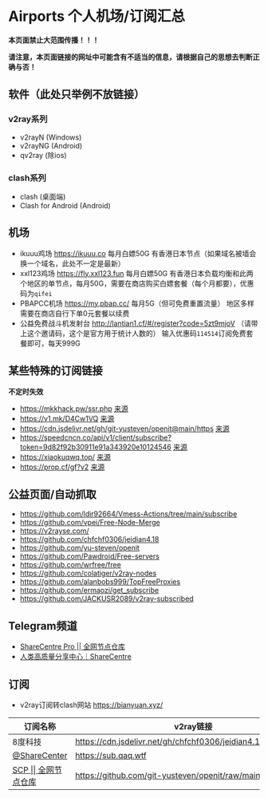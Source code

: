 # Airports 个人机场/订阅汇总

**本页面禁止大范围传播！！！**

**请注意，本页面链接的网址中可能含有不适当的信息，请根据自己的思想去判断正确与否！**

## 软件（此处只举例不放链接）

### v2ray系列

- v2rayN (Windows)
- v2rayNG (Android)
- qv2ray (除ios)

### clash系列

- clash (桌面端)
- Clash for Android (Android)

## 机场

- ikuuu鸡场 https://ikuuu.co 每月白嫖50G 有香港日本节点（如果域名被墙会换一个域名，此处不一定是最新）
- xxl123鸡场 https://fly.xxl123.fun 每月白嫖50G 有香港日本负载均衡和此两个地区的单节点，每月50G，需要在商店购买白嫖套餐（每个月都要），优惠码为`qifei`
- PBAPCC机场 https://my.pbap.cc/ 每月5G（但可免费重置流量） 地区多样 需要在商店自行下单0元套餐以续费
- 公益免费战斗机发射台 http://lantian1.cf/#/register?code=5zt9mjoV （请带上这个邀请码，这个是官方用于统计人数的） 输入优惠码`114514`订阅免费套餐即可，每天999G


## 某些特殊的订阅链接

**不定时失效**

- https://mkkhack.pw/ssr.php [来源](https://t.me/ShareCentrePro/391)
- https://v1.mk/D4Cw1VQ [来源](https://t.me/ShareCentrePro/989)
- https://cdn.jsdelivr.net/gh/git-yusteven/openit@main/https [来源](https://t.me/ShareCentrePro/942)
- https://speedcncn.co/api/v1/client/subscribe?token=9d82f92b30911e91a343920e10124546 [来源](https://t.me/ShareCentrePro/1309)
- https://xiaokuqwq.top/ [来源](https://t.me/ShareCentrePro/1282)
- https://prop.cf/gf?v2 [来源](https://t.me/wmxprop/4)

## 公益页面/自动抓取

- https://github.com/ldir92664/Vmess-Actions/tree/main/subscribe
- https://github.com/vpei/Free-Node-Merge
- https://v2rayse.com/
- https://github.com/chfchf0306/jeidian4.18
- https://github.com/yu-steven/openit
- https://github.com/Pawdroid/Free-servers
- https://github.com/wrfree/free
- https://github.com/colatiger/v2ray-nodes
- https://github.com/alanbobs999/TopFreeProxies
- https://github.com/ermaozi/get_subscribe
- https://github.com/JACKUSR2089/v2ray-subscribed

## Telegram频道

- [ShareCentre Pro \|\| 全网节点仓库](https://t.me/ShareCentrePro)
- [人类高质量分享中心｜ShareCentre](https://t.me/ShareCentre)

## 订阅

- v2ray订阅转clash网站 https://bianyuan.xyz/

| 订阅名称 | v2ray链接 | clash链接 |
|---|---|---|
|8度科技 | https://cdn.jsdelivr.net/gh/chfchf0306/jeidian4.18@main/4.18 | https://suo.yt/ikUfkC8|
|[@ShareCenter](https://t.me/ShareCentre) | https://sub.qaq.wtf | https://suo.yt/qYYCZrL |
| [SCP \|\| 全网节点仓库](https://t.me/ShareCentrePro) | https://github.com/git-yusteven/openit/raw/main/long | https://github.com/git-yusteven/openit/raw/main/Clash.yaml |
